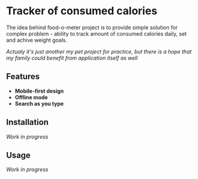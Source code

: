 Tracker of consumed calories
============================

The idea behind food-o-meter project is to provide simple solution for complex problem - ability to track amount of consumed calories daily, set and achive weight goals.

*Actualy it's just another my pet project for practice, but there is a hope that my family could benefit from application itself as well*


Features
--------

- **Mobile-first design**
- **Offline mode**
- **Search as you type**


Installation
------------

*Work in progress*


Usage
-----

*Work in progress*